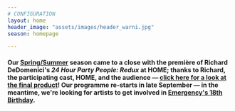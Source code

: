 ```yaml
---
# CONFIGURATION
layout: home
header_image: "assets/images/header_warni.jpg"
season: homepage

---
```

#### Our [Spring/Summer](/current/2017-springsummer) season came to a close with the première of Richard DeDomenici's *24 Hour Party People: Redux* at HOME; thanks to Richard, the participating cast, HOME, and the audience — <a href="http://thereduxproject.com/manchester" target="_blank">click here for a look at the final product</a>! Our programme re-starts in late September — in the meantime, we're looking for artists to get involved in <a href="http://emergencymcr.org" target="_blank">Emergency's 18th Birthday</a>.
